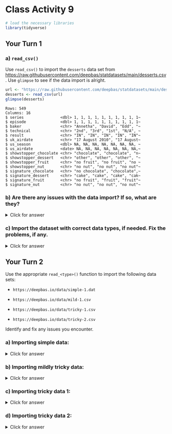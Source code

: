 # Class Activity 9


```r
# load the necessary libraries
library(tidyverse)
```


## Your Turn 1

### a) `read_csv()`

Use `read_csv()` to import the `desserts` data set from https://raw.githubusercontent.com/deepbas/statdatasets/main/desserts.csv. Use `glimpse` to see if the data import is alright.


```r
url <- "https://raw.githubusercontent.com/deepbas/statdatasets/main/desserts.csv"
desserts <- read_csv(url)
glimpse(desserts)
```

```
Rows: 549
Columns: 16
$ series                <dbl> 1, 1, 1, 1, 1, 1, 1, 1, 1, 1~
$ episode               <dbl> 1, 1, 1, 1, 1, 1, 1, 1, 1, 1~
$ baker                 <chr> "Annetha", "David", "Edd", "~
$ technical             <chr> "2nd", "3rd", "1st", "N/A", ~
$ result                <chr> "IN", "IN", "IN", "IN", "IN"~
$ uk_airdate            <chr> "17 August 2010", "17 August~
$ us_season             <dbl> NA, NA, NA, NA, NA, NA, NA, ~
$ us_airdate            <date> NA, NA, NA, NA, NA, NA, NA,~
$ showstopper_chocolate <chr> "chocolate", "chocolate", "n~
$ showstopper_dessert   <chr> "other", "other", "other", "~
$ showstopper_fruit     <chr> "no fruit", "no fruit", "no ~
$ showstopper_nut       <chr> "no nut", "no nut", "no nut"~
$ signature_chocolate   <chr> "no chocolate", "chocolate",~
$ signature_dessert     <chr> "cake", "cake", "cake", "cak~
$ signature_fruit       <chr> "no fruit", "fruit", "fruit"~
$ signature_nut         <chr> "no nut", "no nut", "no nut"~
```

### b) Are there any issues with the data import? If so, what are they?

<details>
<summary class="answer">Click for answer</summary>

*Answer:* Based on the output of glimpse, we can see that the 'technical' column should be a numeric column and the 'uk_airdate' column should be a date column. We can also identify any issues with missing values.



```r
# your r-code

desserts <- read_csv(url,
  col_types = list(
    technical = col_number(),
    uk_airdate = col_date()
  )
)

problems(desserts)
```

```
# A tibble: 556 x 5
     row   col expected        actual         file 
   <int> <int> <chr>           <chr>          <chr>
 1     2     6 date in ISO8601 17 August 2010 ""   
 2     3     6 date in ISO8601 17 August 2010 ""   
 3     4     6 date in ISO8601 17 August 2010 ""   
 4     5     4 a number        N/A            ""   
 5     5     6 date in ISO8601 17 August 2010 ""   
 6     6     6 date in ISO8601 17 August 2010 ""   
 7     7     4 a number        N/A            ""   
 8     7     6 date in ISO8601 17 August 2010 ""   
 9     8     6 date in ISO8601 17 August 2010 ""   
10     9     4 a number        N/A            ""   
# i 546 more rows
```

</details>


### c) Import the dataset with correct data types, if needed. Fix the problems, if any.

<details>
<summary class="answer">Click for answer</summary>


```r
desserts <- read_csv(url,
  col_types = list(
    technical = col_number(),
    uk_airdate = col_date()
  )
)

problems(desserts)
```

```
# A tibble: 556 x 5
     row   col expected        actual         file 
   <int> <int> <chr>           <chr>          <chr>
 1     2     6 date in ISO8601 17 August 2010 ""   
 2     3     6 date in ISO8601 17 August 2010 ""   
 3     4     6 date in ISO8601 17 August 2010 ""   
 4     5     4 a number        N/A            ""   
 5     5     6 date in ISO8601 17 August 2010 ""   
 6     6     6 date in ISO8601 17 August 2010 ""   
 7     7     4 a number        N/A            ""   
 8     7     6 date in ISO8601 17 August 2010 ""   
 9     8     6 date in ISO8601 17 August 2010 ""   
10     9     4 a number        N/A            ""   
# i 546 more rows
```




```r
desserts <- read_csv(url,
    col_types = list(
    technical = col_number(), 
    uk_airdate = col_date(format = "%d %B %Y")
  ) 
)

problems(desserts)
```

```
# A tibble: 7 x 5
    row   col expected actual file 
  <int> <int> <chr>    <chr>  <chr>
1     5     4 a number N/A    ""   
2     7     4 a number N/A    ""   
3     9     4 a number N/A    ""   
4    11     4 a number N/A    ""   
5    35     4 a number N/A    ""   
6    36     4 a number N/A    ""   
7    37     4 a number N/A    ""   
```




```r
desserts <- read_csv(url,
  col_types = list(
    technical = col_number(), 
    uk_airdate = col_date(format = "%d %B %Y")
  ),
  na = c("", "NA", "N/A")
)

problems(desserts)
```

```
# A tibble: 0 x 5
# i 5 variables: row <int>, col <int>, expected <chr>,
#   actual <chr>, file <chr>
```

</details>


## Your Turn 2

Use the appropriate `read_<type>()` function to import the following data sets:

- `https://deepbas.io/data/simple-1.dat`

- `https://deepbas.io/data/mild-1.csv`

- `https://deepbas.io/data/tricky-1.csv`

- `https://deepbas.io/data/tricky-2.csv`


Identify and fix any issues you encounter.

### a)  Importing simple data:

<details>
<summary class="answer">Click for answer</summary>


```r
simple1 <- readr::read_csv("https://deepbas.io/data/simple-1.dat")
problems(simple1)
```

```
# A tibble: 0 x 5
# i 5 variables: row <int>, col <int>, expected <chr>,
#   actual <chr>, file <chr>
```

</details>

### b) Importing mildly tricky data:

<details>
<summary class="answer">Click for answer</summary>


```r
mild1 <- readr::read_delim("https://deepbas.io/data/mild-1.csv", delim = "|")
problems(mild1)
```

```
# A tibble: 0 x 5
# i 5 variables: row <int>, col <int>, expected <chr>,
#   actual <chr>, file <chr>
```

</details>

### c) Importing tricky data 1:

<details>
<summary class="answer">Click for answer</summary>


```r
tricky1 <-  read_csv("https://deepbas.io/data/tricky-1.csv")
problems(tricky1)
```

```
# A tibble: 2 x 5
    row   col expected  actual    file 
  <int> <int> <chr>     <chr>     <chr>
1     4     4 5 columns 4 columns ""   
2     7     4 5 columns 4 columns ""   
```

```r
# Fix missing values
tricky1[3, ] <- c(tricky1[3, 1:2], NA, tricky1[3, 3:4])
tricky1[6, ] <- c(tricky1[4, 1], NA, tricky1[4, 3:5])
```

</details>


### d) Importing tricky data 2:

<details>
<summary class="answer">Click for answer</summary>



```r
tricky2 <- read_csv("https://deepbas.io/data/tricky-2.csv")
problems(tricky2)
```

```
# A tibble: 0 x 5
# i 5 variables: row <int>, col <int>, expected <chr>,
#   actual <chr>, file <chr>
```

```r
# Fix missing values
tricky2_part1 <- read_csv("https://deepbas.io/data/tricky-2.csv", n_max = 7) %>%
  separate(city, c("city", "state"), sep = ",") %>%
  select(-c(7))

tricky2_part2 <- read_csv(
  "https://deepbas.io/data/tricky-2.csv",
  skip = 8, 
  col_names = c("iata", "airport", "city", "state",  "latitude", "longitude")
)

# Combine parts
data_combined <- full_join(tricky2_part1, tricky2_part2)
```



</details>
